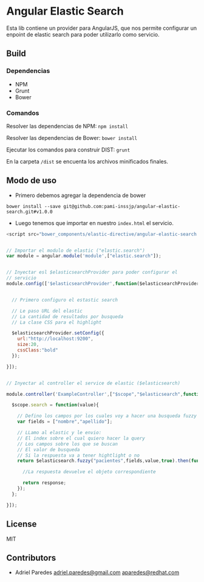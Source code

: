 # Angular Elastic Search

Esta lib contiene un provider para AngularJS, que nos permite configurar un enpoint de elastic search para poder utilizarlo como servicio.


## Build

### Dependencias

* NPM
* Grunt
* Bower

### Comandos

Resolver las dependencias de NPM:
`npm install`

Resolver las dependencias de Bower:
`bower install`

Ejecutar los comandos para construir DIST:
`grunt`

En la carpeta `/dist` se encuenta los archivos minificados finales.

## Modo de uso

* Primero debemos agregar la dependencia de bower

`bower install --save git@github.com:pami-inssjp/angular-elastic-search.git#v1.0.0`

* Luego tenemos que importar en nuestro `index.html` el servicio.

```javascript
<script src="bower_components/elastic-directive/angular-elastic-search.min.js" charset="utf-8"></script>
```


```javascript

// Importar el modulo de elastic ("elastic.search")
var module = angular.module('module',["elastic.search"]);


// Inyectar esl $elasticsearchProvider para poder configurar el
// servicio
module.config(['$elasticsearchProvider',function($elasticsearchProvider){


  // Primero configuro el estastic search

  // Le paso URL del elastic
  // La cantidad de resultados por busqueda
  // La clase CSS para el highlight

  $elasticsearchProvider.setConfig({
    url:"http://localhost:9200",
    size:20,
    cssClass:"bold"
  });

}]);


// Inyectar al controller el service de elastic ($elasticsearch)

module.controller('ExampleController',["$scope","$elasticsearch",function($scope,$elasticsearch){

  $scope.search = function(value){

    // Defino los campos por los cuales voy a hacer una busqueda fuzzy
    var fields = ["nombre","apellido"];

    // LLamo al elastic y le envio:
    // El index sobre el cual quiero hacer la query
    // Los campos sobre los que se buscan
    // El valor de busqueda
    // Si la respuesta va a tener hightlight o no
    return $elasticsearch.fuzzy("pacientes",fields,value,true).then(function(response){

      //La respuesta devuelve el objeto correspondiente

      return response;
    });
  };

}]);

```



## License

MIT

## Contributors
* Adriel Paredes <adriel.paredes@gmail.com> <aparedes@redhat.com>
